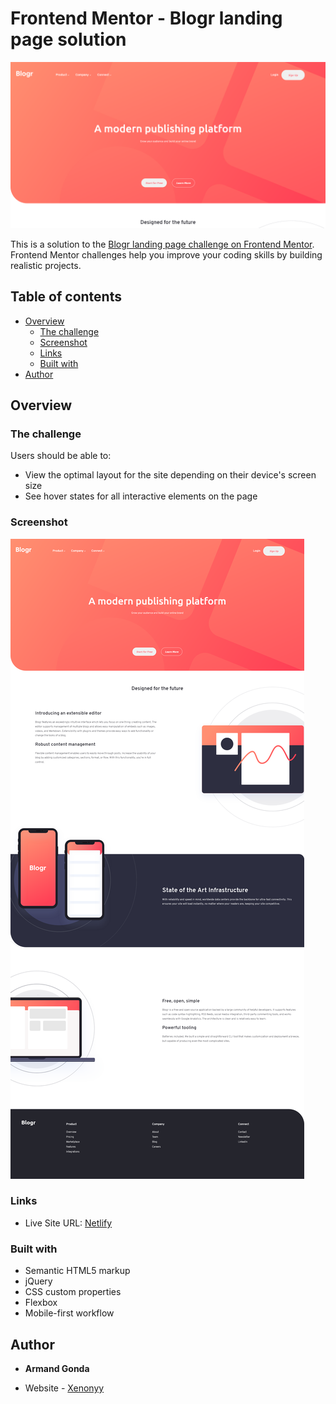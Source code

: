 # Frontend Mentor - Blogr landing page solution

![Screenshot](./Screenshot_2021-05-06MockCompanyLandingPage(1).png)

This is a solution to the [Blogr landing page challenge on Frontend Mentor](https://www.frontendmentor.io/challenges/blogr-landing-page-EX2RLAApP). Frontend Mentor challenges help you improve your coding skills by building realistic projects. 

## Table of contents

- [Overview](#overview)
  - [The challenge](#the-challenge)
  - [Screenshot](#screenshot)
  - [Links](#links)
  - [Built with](#built-with)
- [Author](#author)

## Overview
### The challenge

Users should be able to:

- View the optimal layout for the site depending on their device's screen size
- See hover states for all interactive elements on the page
### Screenshot

![Screenshot](./Screenshot_2021-05-06MockCompanyLandingPage.png)
### Links

- Live Site URL: [Netlify](https://mocklandingpage.netlify.app/)

### Built with

- Semantic HTML5 markup
- jQuery
- CSS custom properties
- Flexbox
- Mobile-first workflow

## Author

* **Armand Gonda**
- Website - [Xenonyy](http://xenonyy.github.io/)